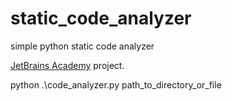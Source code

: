 # static_code_analyzer
 simple python static code analyzer

[JetBrains Academy](https://www.jetbrains.com/academy/) project.

python .\code_analyzer.py path_to_directory_or_file
